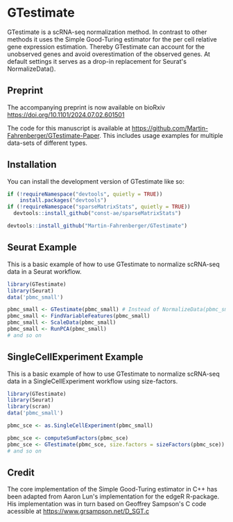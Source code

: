 
# GTestimate

<!-- badges: start -->
<!-- badges: end -->
GTestimate is a scRNA-seq normalization method. In contrast to other methods it uses the Simple Good-Turing estimator for the per cell relative gene expression estimation. 
Thereby GTestimate can account for the unobserved genes and avoid overestimation of the observed genes. At default settings it serves as a drop-in replacement for Seurat's NormalizeData().

## Preprint

The accompanying preprint is now available on bioRxiv https://doi.org/10.1101/2024.07.02.601501

The code for this manuscript is available at https://github.com/Martin-Fahrenberger/GTestimate-Paper.
This includes usage examples for multiple data-sets of different types.

## Installation

You can install the development version of GTestimate like so:

``` r
if (!requireNamespace("devtools", quietly = TRUE))
    install.packages("devtools")
if (!requireNamespace("sparseMatrixStats", quietly = TRUE))
  devtools::install_github("const-ae/sparseMatrixStats")

devtools::install_github("Martin-Fahrenberger/GTestimate")
```

## Seurat Example

This is a basic example of how to use GTestimate to normalize scRNA-seq data in a Seurat workflow.

``` r
library(GTestimate)
library(Seurat)
data('pbmc_small')

pbmc_small <- GTestimate(pbmc_small) # Instead of NormalizeData(pbmc_small)
pbmc_small <- FindVariableFeatures(pbmc_small)
pbmc_small <- ScaleData(pbmc_small)
pbmc_small <- RunPCA(pbmc_small)
# and so on
```

## SingleCellExperiment Example

This is a basic example of how to use GTestimate to normalize scRNA-seq data in a SingleCellExperiment workflow using size-factors.

```r
library(GTestimate)
library(Seurat)
library(scran)
data('pbmc_small')

pbmc_sce <- as.SingleCellExperiment(pbmc_small)

pbmc_sce <- computeSumFactors(pbmc_sce)
pbmc_sce <- GTestimate(pbmc_sce, size.factors = sizeFactors(pbmc_sce)) # Instead of logNormCounts(sce)
# and so on
```

## Credit

The core implementation of the Simple Good-Turing estimator in C++ has been adapted from Aaron Lun's implementation for the edgeR R-package.
His implementation was in turn based on Geoffrey Sampson's C code acessible at https://www.grsampson.net/D_SGT.c
